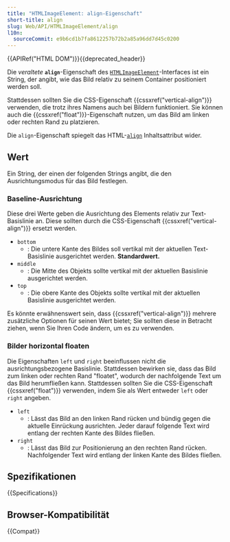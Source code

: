 ```yaml
---
title: "HTMLImageElement: align-Eigenschaft"
short-title: align
slug: Web/API/HTMLImageElement/align
l10n:
  sourceCommit: e9b6cd1b7fa8612257b72b2a85a96dd7d45c0200
---
```


{{APIRef("HTML DOM")}}{{deprecated_header}}

Die _veraltete_ **`align`**-Eigenschaft des [`HTMLImageElement`](/de/docs/Web/API/HTMLImageElement)-Interfaces ist ein String, der angibt, wie das Bild relativ zu seinem Container positioniert werden soll.

Stattdessen sollten Sie die CSS-Eigenschaft {{cssxref("vertical-align")}} verwenden, die trotz ihres Namens auch bei Bildern funktioniert. Sie können auch die {{cssxref("float")}}-Eigenschaft nutzen, um das Bild am linken oder rechten Rand zu platzieren.

Die `align`-Eigenschaft spiegelt das HTML-[`align`](/de/docs/Web/HTML/Reference/Elements/img#align) Inhaltsattribut wider.

## Wert

Ein String, der einen der folgenden Strings angibt, die den Ausrichtungsmodus für das Bild festlegen.

### Baseline-Ausrichtung

Diese drei Werte geben die Ausrichtung des Elements relativ zur Text-Basislinie an. Diese sollten durch die CSS-Eigenschaft {{cssxref("vertical-align")}} ersetzt werden.

- `bottom`
  - : Die untere Kante des Bildes soll vertikal mit der aktuellen Text-Basislinie ausgerichtet werden. **Standardwert.**
- `middle`
  - : Die Mitte des Objekts sollte vertikal mit der aktuellen Basislinie ausgerichtet werden.
- `top`
  - : Die obere Kante des Objekts sollte vertikal mit der aktuellen Basislinie ausgerichtet werden.

Es könnte erwähnenswert sein, dass {{cssxref("vertical-align")}} mehrere zusätzliche Optionen für seinen Wert bietet; Sie sollten diese in Betracht ziehen, wenn Sie Ihren Code ändern, um es zu verwenden.

### Bilder horizontal floaten

Die Eigenschaften `left` und `right` beeinflussen nicht die ausrichtungsbezogene Basislinie. Stattdessen bewirken sie, dass das Bild zum linken oder rechten Rand "floatet", wodurch der nachfolgende Text um das Bild herumfließen kann. Stattdessen sollten Sie die CSS-Eigenschaft {{cssxref("float")}} verwenden, indem Sie als Wert entweder `left` oder `right` angeben.

- `left`
  - : Lässt das Bild an den linken Rand rücken und bündig gegen die aktuelle Einrückung ausrichten. Jeder darauf folgende Text wird entlang der rechten Kante des Bildes fließen.
- `right`
  - : Lässt das Bild zur Positionierung an den rechten Rand rücken. Nachfolgender Text wird entlang der linken Kante des Bildes fließen.

## Spezifikationen

{{Specifications}}

## Browser-Kompatibilität

{{Compat}}
